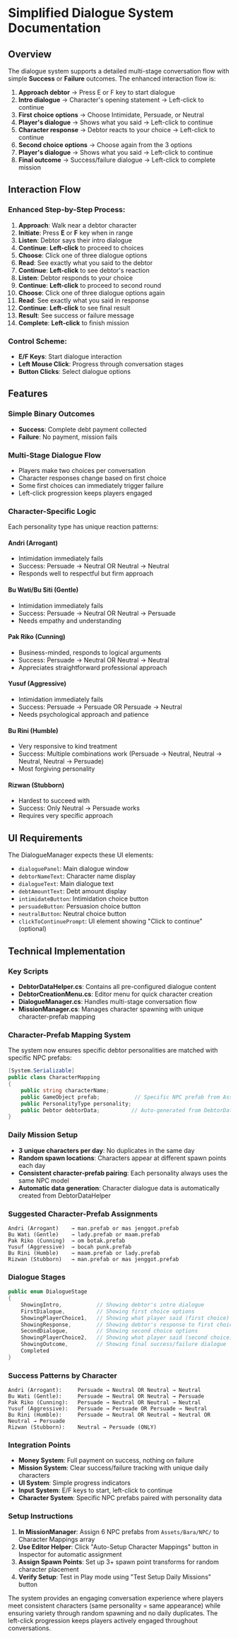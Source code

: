 # Simplified Dialogue System Documentation

## Overview
The dialogue system supports a detailed multi-stage conversation flow with simple **Success** or **Failure** outcomes. The enhanced interaction flow is:

1. **Approach debtor** → Press E or F key to start dialogue
2. **Intro dialogue** → Character's opening statement → Left-click to continue
3. **First choice options** → Choose Intimidate, Persuade, or Neutral
4. **Player's dialogue** → Shows what you said → Left-click to continue
5. **Character response** → Debtor reacts to your choice → Left-click to continue
6. **Second choice options** → Choose again from the 3 options
7. **Player's dialogue** → Shows what you said → Left-click to continue
8. **Final outcome** → Success/failure dialogue → Left-click to complete mission

## Interaction Flow

### Enhanced Step-by-Step Process:
1. **Approach**: Walk near a debtor character
2. **Initiate**: Press **E** or **F** key when in range
3. **Listen**: Debtor says their intro dialogue
4. **Continue**: **Left-click** to proceed to choices
5. **Choose**: Click one of three dialogue options
6. **Read**: See exactly what you said to the debtor
7. **Continue**: **Left-click** to see debtor's reaction
8. **Listen**: Debtor responds to your choice
9. **Continue**: **Left-click** to proceed to second round
10. **Choose**: Click one of three dialogue options again
11. **Read**: See exactly what you said in response
12. **Continue**: **Left-click** to see final result
13. **Result**: See success or failure message
14. **Complete**: **Left-click** to finish mission

### Control Scheme:
- **E/F Keys**: Start dialogue interaction
- **Left Mouse Click**: Progress through conversation stages
- **Button Clicks**: Select dialogue options

## Features

### Simple Binary Outcomes
- **Success**: Complete debt payment collected
- **Failure**: No payment, mission fails

### Multi-Stage Dialogue Flow
- Players make two choices per conversation
- Character responses change based on first choice
- Some first choices can immediately trigger failure
- Left-click progression keeps players engaged

### Character-Specific Logic
Each personality type has unique reaction patterns:

#### Andri (Arrogant)
- Intimidation immediately fails
- Success: Persuade → Neutral OR Neutral → Neutral
- Responds well to respectful but firm approach

#### Bu Wati/Bu Siti (Gentle)
- Intimidation immediately fails
- Success: Persuade → Neutral OR Neutral → Persuade
- Needs empathy and understanding

#### Pak Riko (Cunning)
- Business-minded, responds to logical arguments
- Success: Persuade → Neutral OR Neutral → Neutral
- Appreciates straightforward professional approach

#### Yusuf (Aggressive)
- Intimidation immediately fails
- Success: Persuade → Persuade OR Persuade → Neutral
- Needs psychological approach and patience

#### Bu Rini (Humble)
- Very responsive to kind treatment
- Success: Multiple combinations work (Persuade → Neutral, Neutral → Neutral, Neutral → Persuade)
- Most forgiving personality

#### Rizwan (Stubborn)
- Hardest to succeed with
- Success: Only Neutral → Persuade works
- Requires very specific approach

## UI Requirements
The DialogueManager expects these UI elements:
- `dialoguePanel`: Main dialogue window
- `debtorNameText`: Character name display
- `dialogueText`: Main dialogue text
- `debtAmountText`: Debt amount display
- `intimidateButton`: Intimidation choice button
- `persuadeButton`: Persuasion choice button
- `neutralButton`: Neutral choice button
- `clickToContinuePrompt`: UI element showing "Click to continue" (optional)

## Technical Implementation

### Key Scripts
- **DebtorDataHelper.cs**: Contains all pre-configured dialogue content
- **DebtorCreationMenu.cs**: Editor menu for quick character creation
- **DialogueManager.cs**: Handles multi-stage conversation flow
- **MissionManager.cs**: Manages character spawning with unique character-prefab mapping

### Character-Prefab Mapping System
The system now ensures specific debtor personalities are matched with specific NPC prefabs:

```csharp
[System.Serializable]
public class CharacterMapping
{
    public string characterName;
    public GameObject prefab;           // Specific NPC prefab from Assets/Bara/NPC/
    public PersonalityType personality;
    public Debtor debtorData;          // Auto-generated from DebtorDataHelper
}
```

### Daily Mission Setup
- **3 unique characters per day**: No duplicates in the same day
- **Random spawn locations**: Characters appear at different spawn points each day
- **Consistent character-prefab pairing**: Each personality always uses the same NPC model
- **Automatic data generation**: Character dialogue data is automatically created from DebtorDataHelper

### Suggested Character-Prefab Assignments
```
Andri (Arrogant)    → man.prefab or mas jenggot.prefab
Bu Wati (Gentle)    → lady.prefab or maam.prefab  
Pak Riko (Cunning)  → om botak.prefab
Yusuf (Aggressive)  → bocah punk.prefab
Bu Rini (Humble)    → maam.prefab or lady.prefab
Rizwan (Stubborn)   → man.prefab or mas jenggot.prefab
```

### Dialogue Stages
```csharp
public enum DialogueStage
{
    ShowingIntro,           // Showing debtor's intro dialogue
    FirstDialogue,          // Showing first choice options
    ShowingPlayerChoice1,   // Showing what player said (first choice)
    ShowingResponse,        // Showing debtor's response to first choice
    SecondDialogue,         // Showing second choice options
    ShowingPlayerChoice2,   // Showing what player said (second choice)
    ShowingOutcome,         // Showing final success/failure dialogue
    Completed
}
```

### Success Patterns by Character
```
Andri (Arrogant):     Persuade → Neutral OR Neutral → Neutral
Bu Wati (Gentle):     Persuade → Neutral OR Neutral → Persuade  
Pak Riko (Cunning):   Persuade → Neutral OR Neutral → Neutral
Yusuf (Aggressive):   Persuade → Persuade OR Persuade → Neutral
Bu Rini (Humble):     Persuade → Neutral OR Neutral → Neutral OR Neutral → Persuade
Rizwan (Stubborn):    Neutral → Persuade (ONLY)
```

### Integration Points
- **Money System**: Full payment on success, nothing on failure
- **Mission System**: Clear success/failure tracking with unique daily characters
- **UI System**: Simple progress indicators
- **Input System**: E/F keys to start, left-click to continue
- **Character System**: Specific NPC prefabs paired with personality data

### Setup Instructions
1. **In MissionManager**: Assign 6 NPC prefabs from `Assets/Bara/NPC/` to Character Mappings array
2. **Use Editor Helper**: Click "Auto-Setup Character Mappings" button in Inspector for automatic assignment
3. **Assign Spawn Points**: Set up 3+ spawn point transforms for random character placement
4. **Verify Setup**: Test in Play mode using "Test Setup Daily Missions" button

The system provides an engaging conversation experience where players meet consistent characters (same personality = same appearance) while ensuring variety through random spawning and no daily duplicates. The left-click progression keeps players actively engaged throughout conversations.
